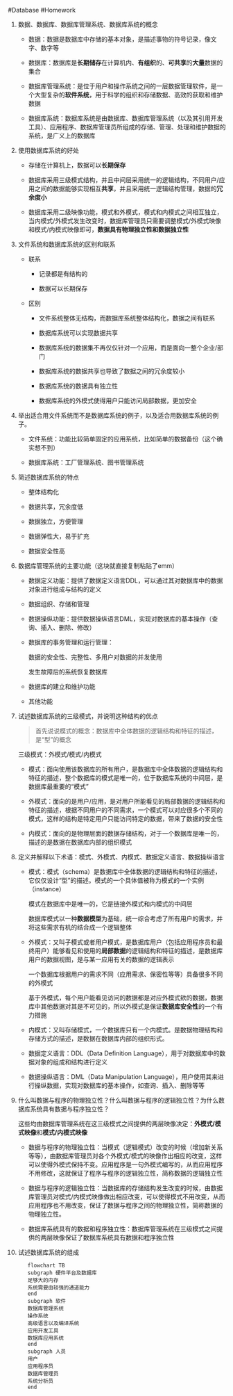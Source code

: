 #Database #Homework 
1. 数据、数据库、数据库管理系统、数据库系统的概念
   - 数据：数据是数据库中存储的基本对象，是描述事物的符号记录，像文字、数字等

   - 数据库：数据库是**长期储存**在计算机内、**有组织**的、**可共享**的**大量**数据的集合

   - 数据库管理系统：是位于用户和操作系统之间的一层数据管理软件，是一个大型复杂的**软件系统**，用于科学的组织和存储数据、高效的获取和维护数据

   - 数据库系统：数据库系统是由数据库、数据库管理系统（以及其引用开发工具）、应用程序、数据库管理员所组成的存储、管理、处理和维护数据的系统，是广义上的数据库
2. 使用数据库系统的好处

   - 存储在计算机上，数据可以**长期保存**

   - 数据库采用三级模式结构，并且中间层采用统一的逻辑结构，不同用户/应用之间的数据能够实现相互**共享**，并且采用统一逻辑结构管理，数据的**冗余度小**

   - 数据库采用二级映像功能，模式和外模式，模式和内模式之间相互独立，当内模式/外模式发生改变时，数据库管理员只需要调整模式/外模式映像和模式/内模式映像即可，**数据具有物理独立性和数据独立性**
3. 文件系统和数据库系统的区别和联系

   - 联系

     - 记录都是有结构的

     - 数据可以长期保存
   - 区别

     - 文件系统整体无结构，而数据库系统整体结构化，数据之间有联系

     - 数据库系统可以实现数据共享

     - 数据库系统的数据集不再仅仅针对一个应用，而是面向一整个企业/部门

     - 数据库系统的数据共享也导致了数据之间的冗余度较小

     - 数据库系统的数据具有独立性

     - 数据库系统的外模式使得用户只能访问局部数据，更加安全
4. 举出适合用文件系统而不是数据库系统的例子，以及适合用数据库系统的例子。

   - 文件系统：功能比较简单固定的应用系统，比如简单的数据备份（这个确实想不到）

   - 数据库系统：工厂管理系统、图书管理系统
5. 简述数据库系统的特点

   - 整体结构化

   - 数据共享，冗余度低

   - 数据独立，方便管理

   - 数据弹性大，易于扩充

   - 数据安全性高
6. 数据库管理系统的主要功能（这块就直接复制粘贴了emm）

   - 数据定义功能：提供了数据定义语言DDL，可以通过其对数据库中的数据对象进行组成与结构的定义

   - 数据组织、存储和管理

   - 数据操纵功能：提供数据操纵语言DML，实现对数据库的基本操作（查询、插入、删除、修改）

   - 数据库的事务管理和运行管理：

     数据的安全性、完整性、多用户对数据的并发使用

     发生故障后的系统恢复数据库

   - 数据库的建立和维护功能

   - 其他功能
7. 试述数据库系统的三级模式，并说明这种结构的优点

   > 首先说说模式的概念：数据库中全体数据的逻辑结构和特征的描述，是“型”的概念

   三级模式：外模式/模式/内模式

   - 模式：面向使用该数据库的所有用户，是数据库中全体数据的逻辑结构和特征的描述，整个数据库的模式是唯一的，位于数据库系统的中间层，是数据库最重要的“模式”

   - 外模式：面向的是用户/应用，是对用户所能看见的局部数据的逻辑结构和特征的描述，根据不同用户的不同需求，一个模式可以对应很多个不同的模式，这样的结构是特定用户只能访问特定的数据，带来了数据的安全性

   - 内模式：面向的是物理层面的数据存储结构，对于一个数据库是唯一的，描述的是数据在数据库内部的组织模式
8. 定义并解释以下术语：模式、外模式、内模式、数据定义语言、数据操纵语言

   - 模式：模式（schema）是数据库中全体数据的逻辑结构和特征的描述，它仅仅设计“型”的描述。模式的一个具体值被称为模式的一个实例（instance）

     模式在数据库中是唯一的，它是链接外模式和内模式的中间层

     数据库模式以一种**数据模型**为基础，统一综合考虑了所有用户的需求，并将这些需求有机的结合成一个逻辑整体

   - 外模式：又叫子模式或者用户模式，是数据库用户（包括应用程序员和最终用户）能够看见和使用的**局部数据**的逻辑结构和特征的描述，是数据库用户的数据视图，是与某一应用有关的数据的逻辑表示

     一个数据库根据用户的需求不同（应用需求、保密性等等）具备很多不同的外模式

     基于外模式，每个用户能看见访问的数据都是对应外模式欸的数据，数据库中其他数据对其是不可见的，所以外模式是保证**数据库安全性**的一个有力措施

   - 内模式：又叫存储模式，一个数据库只有一个内模式。是数据物理结构和存储方式的描述，是数据在数据库内部的组织形式。

   - 数据定义语言：DDL（Data Definition Language），用于对数据库中的数据对象的组成和结构进行定义

   - 数据操纵语言：DML（Data Manipulation Language），用户使用其来进行操纵数据，实现对数据库的基本操作，如查询、插入、删除等等
9. 什么叫数据与程序的物理独立性？什么叫数据与程序的逻辑独立性？为什么数据库系统具有数据与程序独立性？

   这些均由数据库管理系统在这三级模式之间提供的两层映像决定：**外模式/模式映像**和**模式/内模式映像**

   - 数据与程序的物理独立性：当模式（逻辑模式）改变的时候（增加新关系等等），由数据库管理员对各个外模式/模式的映像作出相应的改变，这样可以使得外模式保持不变。应用程序是一句外模式编写的，从而应用程序不用修改，这就保证了程序与程序的逻辑独立性，简称数据的逻辑独立性

   - 数据与程序的逻辑独立性：当数据库的存储结构发生改变的时候，由数据库管理员对模式/内模式映像做出相应改变，可以使得模式不用改变，从而应用程序也不用改变，保证了数据与程序之间的物理独立性，简称数据的物理独立性。

   - 数据库系统具有的数据和程序独立性：数据库管理系统在三级模式之间提供的两层映像保证了数据库系统具有数据和程序独立性
10. 试述数据库系统的组成
    ```mermaid
	   flowchart TB
	   subgraph 硬件平台及数据库
	   足够大的内存
	   系统需要由较强的通道能力
	   end
	   subgraph 软件 
	   数据库管理系统
	   操作系统
	   高级语言以及编译系统
	   应用开发工具
	   数据库应用系统
	   end
	   subgraph 人员
	   用户
	   应用程序员
	   数据库管理员
	   系统分析员
	   end
	```

